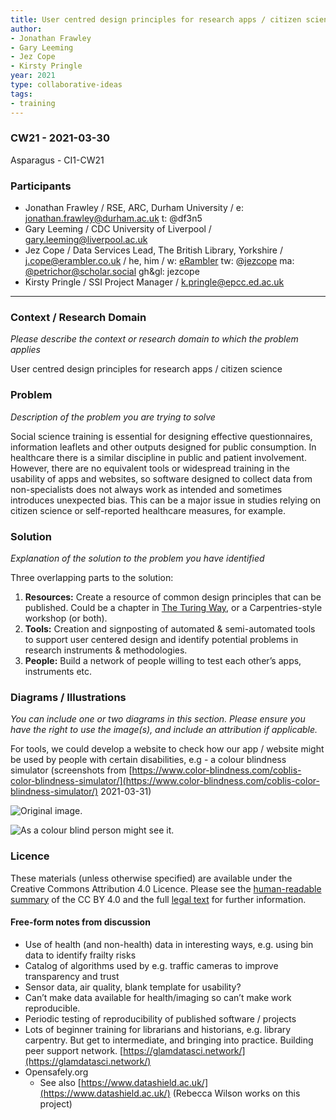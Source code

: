 ```yaml
---
title: User centred design principles for research apps / citizen science
author:
- Jonathan Frawley
- Gary Leeming
- Jez Cope
- Kirsty Pringle
year: 2021
type: collaborative-ideas
tags:
- training
---
```


### CW21 - 2021-03-30

Asparagus - CI1-CW21


### **Participants**



*   Jonathan Frawley / RSE, ARC, Durham University / e: [jonathan.frawley@durham.ac.uk](mailto:jonathan.frawley@durham.ac.uk) t: @df3n5
*   Gary Leeming / CDC University of Liverpool / [gary.leeming@liverpool.ac.uk](mailto:gary.leeming@liverpool.ac.uk) 
*   Jez Cope / Data Services Lead, The British Library, Yorkshire / j.cope@erambler.co.uk / he, him / w: [eRambler](https://erambler.co.uk/) tw: @[jezcope](https://twitter.com/jezcope) ma: [@petrichor@scholar.social](https://scholar.social/@petrichor) gh&gl: jezcope
*   Kirsty Pringle / SSI Project Manager / k.pringle@epcc.ed.ac.uk


---



### **Context / Research Domain**

_Please describe the context or research domain to which the problem applies_

User centred design principles for research apps / citizen science


### **Problem**

_Description of the problem you are trying to solve_

Social science training is essential for designing effective questionnaires, information leaflets and other outputs designed for public consumption. In healthcare there is a similar discipline in public and patient involvement. However, there are no equivalent tools or widespread training in the usability of apps and websites, so software designed to collect data from non-specialists does not always work as intended and sometimes introduces unexpected bias. This can be a major issue in studies relying on citizen science or self-reported healthcare measures, for example.


### **Solution**

_Explanation of the solution to the problem you have identified_

Three overlapping parts to the solution:



1. **Resources:** Create a resource of common design principles that can be published. Could be a chapter in [The Turing Way](https://the-turing-way.netlify.app/welcome), or a Carpentries-style workshop (or both).
2. **Tools:** Creation and signposting of automated & semi-automated tools to support user centered design and identify potential problems in research instruments & methodologies.
3. **People:** Build a network of people willing to test each other’s apps, instruments etc.


### **Diagrams / Illustrations**

_You can include one or two diagrams in this section. Please ensure you have the right to use the image(s), and include an attribution if applicable._

For tools, we could develop a website to check how our app / website might be used by people with certain disabilities, e.g - a colour blindness simulator (screenshots from [https://www.color-blindness.com/coblis-color-blindness-simulator/](https://www.color-blindness.com/coblis-color-blindness-simulator/) 2021-03-31)



![Original image.](../images/tooltip1.jpg)


![As a colour blind person might see it.](../images/tooltip2.jpg)


### Licence

These materials (unless otherwise specified) are available under the Creative Commons Attribution 4.0 Licence. Please see the [human-readable summary](https://creativecommons.org/licenses/by/4.0/) of the CC BY 4.0 and the full [legal text](https://creativecommons.org/licenses/by/4.0/legalcode) for further information. 

#### Free-form notes from discussion



*   Use of health (and non-health) data in interesting ways, e.g. using bin data to identify frailty risks
*   Catalog of algorithms used by e.g. traffic cameras to improve transparency and trust
*   Sensor data, air quality, blank template for usability?
*   Can’t make data available for health/imaging so can’t make work reproducible. 
*   Periodic testing of reproducibility of published software / projects
*   Lots of beginner training for librarians and historians, e.g. library carpentry. But get to intermediate, and bringing into practice. Building peer support network. [https://glamdatasci.network/](https://glamdatasci.network/)
*   Opensafely.org 
    *   See also [https://www.datashield.ac.uk/](https://www.datashield.ac.uk/) (Rebecca Wilson works on this project)

